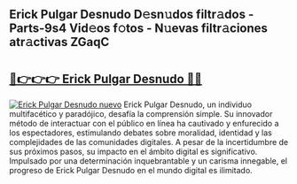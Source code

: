 ## Erick Pulgar Desnudo D𝚎sn𝚞dos filtr𝚊dos - Parts-9s4 Vid𝚎os f𝚘tos - N𝚞evas filtr𝚊ciones atr𝚊ctivas ZGaqC

# <h2><a href="http://mbb29c4.tromn.icu/?c=Erick+Pulgar+Desnudo">🔗👉👉👉 Erick Pulgar Desnudo 🔗🔗</a></h2>

[![Erick Pulgar Desnudo nuevo](https://i.imgur.com/pEAQMta.gif)](http://mbb29c4.tromn.icu/?c=Erick+Pulgar+Desnudo)
Erick Pulgar Desnudo, un individuo multifacético y paradójico, desafía la comprensión simple. Su innovador método de interactuar con el público en línea ha cautivado y enfurecido a los espectadores, estimulando debates sobre moralidad, identidad y las complejidades de las comunidades digitales. A pesar de la incertidumbre de sus próximos pasos, su impacto en el ámbito digital es significativo. Impulsado por una determinación inquebrantable y un carisma innegable, el progreso de Erick Pulgar Desnudo en el mundo digital es ilimitado.
